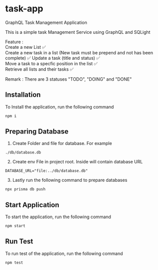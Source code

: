 # task-app

GraphQL Task Management Application

This is a simple task Management Service using GraphQL and SQLight

Feature :  
    Create a new List ✅  
    Create a new task in a list (New task must be prepend and not has been complete)  ✅
    Update a task (title and status) ✅  
    Move a task to a specfic position in the list ✅  
    Retrieve all lists and their tasks ✅  

Remark :
There are 3 statuses "TODO", "DOING" and "DONE"

## Installation

To Install the application, run the following command

```bash
npm i
```

## Preparing Database

1. Create Folder and file for database. For example

```
./db/database.db
```

2. Create env File in project root. Inside will contain database URL

```env
DATABASE_URL="file:../db/database.db"
```

3. Lastly run the following command to prepare databases

```bash
npx prisma db push
```

## Start Application

To start the application, run the following command

```bash
npm start
```

## Run Test

To run test of the application, run the following command

```bash
npm test
```
